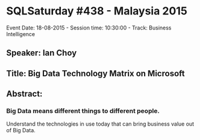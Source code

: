 # SQLSaturday #438 - Malaysia 2015
Event Date: 18-08-2015 - Session time: 10:30:00 - Track: Business Intelligence
## Speaker: Ian Choy
## Title: Big Data Technology Matrix on Microsoft
## Abstract:
### Big Data means different things to different people. 
Understand the technologies in use today that can bring business value out of Big Data.

